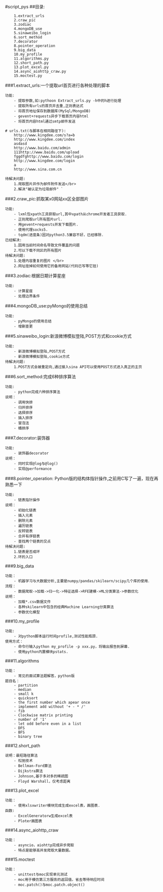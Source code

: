 #script_pys
##目录:

```
    1.extract_urls 
    2.craw_pic 
    3.zodiac 
    4.mongoDB_use 
    5.sinaweibo_login 
    6.sort_method
    7.decorator
    8.pointer_operation
    9.big_data
    10.my_profile
    11.algorithms.py
    12.short_path.py
    13.plot_excel.py
    14.async_aiohttp_craw.py
    15.moctest.py
```


###1.extract_urls:一个提取url首页进行各种处理的脚本
```
功能: 
    - 提取参数,如:pythoon Extract_urls.py -h中的h进行处理    
    - 提取所有urls的首页并去重,正则表达式 
    - 将首页地址保存到数据库(MySql/MongoDB) 
    - gevent+requests异步下载首页内容html 
    - 将首页内容html通过smtp邮件发送
    
# urls.txt(与脚本在相同路径下):
    http://www.kingdee.com/s?a=b 
    http://www.kingdee.com/index 
    asdasd 
    http://www.baidu.com/admin 
    111http://www.baidu.com/upload 
    fggdfghttp://www.baidu.com/login 
    http://www.kingdee.com/login 
    a 
    http://www.sina.com.cn 

待解决问题: 
    1.爬取图片并作为邮件附件发送</br>
    2.解决"被认定为垃圾邮件" `
```


###2.craw_pic:抓取某x0网站xx区全部图片
```
功能: 
    - lxml包xpath工具获取url,其中xpath从chrome开发者工具获取.
    - 正则爬取url所有图片url.
    - 用gevent+requests并发下载图片.
    - 使用代理socks5.
    - tqdm(进度条)因对python3.5兼容不好，已经移除.
已经解决:
    1.因用当前时间命名导致文件覆盖的问题 
    2.可以下载不同区的所有图片 
待解决问题:
    1.处理内容重复的图片 </br>
    2.网址挂掉如何使用它的备用网站(代码已写等它挂) 
```

###3.zodiac:根据日期计算星座 
```
功能:  
    - 计算星座 
    - 处理边界条件 
```

###4.mongoDB_use:pyMongo的使用总结
```
功能:  
    - pyMongo的使用总结 
    - 增删查更 
```


###5.sinaweibo_login:新浪微博模拟登陆,POST方式和cookie方式
```
功能:  
    - 新浪微博模拟登陆,POST方式 
    - 新浪微博模拟登陆,cookie方式 
待解决问题: 
    1.POST方式会被重定向,通过接入sina API可以使用POST方式进入真正的主页 
```


###6.sort_method:完成6种排序算法
```
功能: 
    - python完成六种排序算法   
说明：
    - 调用快排 
    - 归并排序 
    - 选择排序 
    - 插入排序 
    - 冒泡法      
    - 桶排序 
```


###7.decorator:装饰器 
```
功能:
    - 装饰器decorator 
说明：
    - 同时实现@log与@log() 
    - 实现@performance
```


###8.pointer_operation: Python版的结构体指针操作,之前用C写了一遍，现在再熟悉一下
```
功能:
    - 链表指针操作  
说明：
    - 初始化链表
    - 插入元素 
    - 删除元素
    - 遍历链表
    - 反转链表
    - 合并有序链表
    - 查找两个链表的交点
待解决问题: 
    1.链表是否成环 
    2.环的入口
```


###9.big_data
```
功能：
    - 机器学习与大数据分析,主要是numpy/pandas/skilearn/scipy几个库的使用．
流程：
    - 数据爬取->加载->归一化->特征选择->RFE建模->ML分类算法->参数优化
说明：
    - 加载*.csv数据文件
    - 各种skilearn中包含的经典Machine Learning分类算法
    - 参数优化模型
```


###10.my_profile
```
功能:
    - 对python脚本运行时间profile,测试性能瓶颈.
使用方式：
    - 命令行输入python my_profile -p xxx.py，将输出报告到屏幕.
    - 使用python内置模块pstats.
```


###11.algorithms
```
功能：
    - 常见的面试算法题解答，python版
题目名：
    - partition
    - median
    - small k
    - quicksort
    - the first number which apear once
    - implement add without '+ - * /'
    - fib
    - Clockwise matrix printing
    - number of '1'
    - let odd before even in a list
    - DFS
    - BFS
    - binary tree
```


###12.short_path
```
说明：最短路径算法
    - 松弛技术
    - Bellman-Ford算法
    - Dijkstra算法
    - Johnson,基于多对多的稀疏图
    - Floyd Warshall，仅考虑距离
```


###13.plot_excel  
```
功能：
    - 使用xlsxwriter模块完成生成excel表，画图表.
函数:
    - ExcelGeneratorw生成excel表
    - Ploter画图表
```


###14.async_aiohttp_craw
```
功能：
    - asyncio，aiohttp完成异步爬取
    - 特点是能够高并发爬取大量数据。
```


###15.moctest
```
功能：
    - unittest与moc实现单元测试
    - moc用于模仿第三方服务的返回值，省去等待响应时间
    - moc.patch()与moc.patch.object()
```

